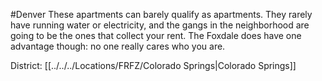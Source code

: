 #Denver 
These apartments can barely qualify as apartments. They rarely have running water or electricity, and the gangs in the neighborhood are going to be the ones that collect your rent. The Foxdale does have one advantage though: no one really cares who you are.

District: [[../../../Locations/FRFZ/Colorado Springs|Colorado Springs]]